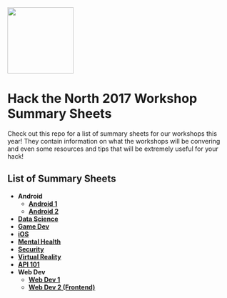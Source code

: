 <img src="https://batlgrounds.com/wp-content/uploads/2015/09/HNT-logo.png" width="148">

# Hack the North 2017 Workshop Summary Sheets 
Check out this repo for a list of summary sheets for our workshops this year!  They contain information on what the workshops will be convering and even some resources and tips that will be extremely useful for your hack!

## List of Summary Sheets
- **Android**
  - [**Android 1**](/Android_1.md)
  - [**Android 2**](/Android_2.md)
- [**Data Science**](https://github.com/uwaterloo-datascience/r-starter)
- [**Game Dev**](/Gamedev.md)
- [**iOS**](/iOS.md)
- [**Mental Health**](/MentalHealth.md)
- [**Security**](/Security.md)
- [**Virtual Reality**](/VirtualReality.md)
- [**API 101**](/API101.pptx)
- **Web Dev**
  - [**Web Dev 1**](/WebDev_1.md)
  - [**Web Dev 2 (Frontend)**](WebDev_2_Frontend.md)
